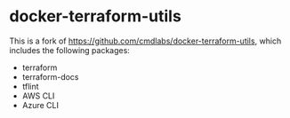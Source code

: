 # docker-terraform-utils

This is a fork of https://github.com/cmdlabs/docker-terraform-utils, which includes the following packages:

 * terraform
 * terraform-docs
 * tflint
 * AWS CLI
 * Azure CLI

